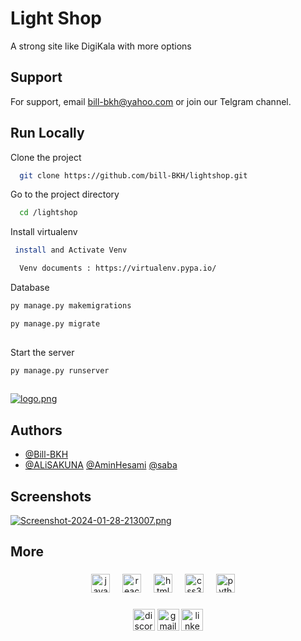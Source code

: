 
# Light Shop

A strong site like DigiKala with more options


## Support

For support, email bill-bkh@yahoo.com or join our Telgram channel.


## Run Locally

Clone the project

```bash
  git clone https://github.com/bill-BKH/lightshop.git
```

Go to the project directory

```bash
  cd /lightshop
```

Install virtualenv

```bash
 install and Activate Venv

  Venv documents : https://virtualenv.pypa.io/
```

Database

```bash
py manage.py makemigrations

py manage.py migrate
  
```
Start the server

```bash
py manage.py runserver
  
```



[![logo.png](https://i.postimg.cc/9XwhmWJQ/logo.png)](https://postimg.cc/23YJTNss)


## Authors

- [@Bill-BKH](https://github.com/bill-BKH)
- [@ALiSAKUNA](https://github.com/bill-BKH)     [@AminHesami](https://github.com/aminhesami-1) [@saba](https://github.com/saba-71)

## Screenshots

[![Screenshot-2024-01-28-213007.png](https://i.postimg.cc/fT4hk6rj/Screenshot-2024-01-28-213007.png)](https://postimg.cc/3WZqcb7d)


## More


###


###

<div align="Center">
  <img src="https://cdn.jsdelivr.net/gh/devicons/devicon/icons/javascript/javascript-original.svg" height="30" alt="javascript logo"  />
  <img width="12" />
  <img src="https://cdn.jsdelivr.net/gh/devicons/devicon/icons/react/react-original.svg" height="30" alt="react logo"  />
  <img width="12" />
  <img src="https://cdn.jsdelivr.net/gh/devicons/devicon/icons/html5/html5-original.svg" height="30" alt="html5 logo"  />
  <img width="12" />
  <img src="https://cdn.jsdelivr.net/gh/devicons/devicon/icons/css3/css3-original.svg" height="30" alt="css3 logo"  />
  <img width="12" />
  <img src="https://cdn.jsdelivr.net/gh/devicons/devicon/icons/python/python-original.svg" height="30" alt="python logo"  />
  <img width="12" />
</div>

###

<div align="center">
  <img src="https://img.shields.io/static/v1?message=Discord&logo=discord&label=&color=7289DA&logoColor=white&labelColor=&style=for-the-badge" height="35" alt="discord logo"  />
  <img src="https://img.shields.io/static/v1?message=Gmail&logo=gmail&label=&color=D14836&logoColor=white&labelColor=&style=for-the-badge" height="35" alt="gmail logo"  />
  <img src="https://img.shields.io/static/v1?message=LinkedIn&logo=linkedin&label=&color=0077B5&logoColor=white&labelColor=&style=for-the-badge" height="35" alt="linkedin logo"  />
</div>

###

<br>
